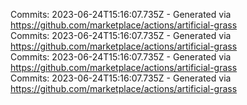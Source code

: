 Commits: 2023-06-24T15:16:07.735Z - Generated via https://github.com/marketplace/actions/artificial-grass
<br>
Commits: 2023-06-24T15:16:07.735Z - Generated via https://github.com/marketplace/actions/artificial-grass
<br>
Commits: 2023-06-24T15:16:07.735Z - Generated via https://github.com/marketplace/actions/artificial-grass
<br>
Commits: 2023-06-24T15:16:07.735Z - Generated via https://github.com/marketplace/actions/artificial-grass
<br>
